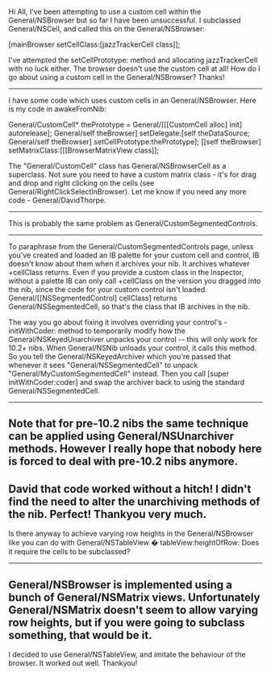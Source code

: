 Hi All, I've been attempting to use a custom cell within the General/NSBrowser but so far I have been unsuccessful. I subclassed General/NSCell, and called this on the General/NSBrowser:
    
[mainBrowser setCellClass:[jazzTrackerCell class]];

I've attempted the setCellPrototype: method and allocating jazzTrackerCell with no luck either. The browser doesn't use the custom cell at all!
How do I go about using a custom cell in the General/NSBrowser? Thanks!

----

I have some code which uses custom cells in an General/NSBrowser. Here is my code in awakeFromNib:

    
  General/CustomCell* thePrototype = General/[[[CustomCell alloc] init] autorelease];
  General/self theBrowser] setDelegate:[self theDataSource;
  General/self theBrowser] setCellPrototype:thePrototype];
  [[self theBrowser] setMatrixClass:[[[BrowserMatrixView class]];


The "General/CustomCell" class has General/NSBrowserCell as a superclass. Not sure you need to have a custom matrix class - it's for drag and drop and right clicking on the cells (see General/RightClickSelectInBrowser). Let me know if you need any more code - General/DavidThorpe.

----
This is probably the same problem as General/CustomSegmentedControls.

----
To paraphrase from the General/CustomSegmentedControls page, unless you've created and loaded an IB palette for your custom cell and control, IB doesn't know about them when it archives your nib.  It archives whatever +cellClass returns.  Even if you provide a custom class in the Inspector, without a palette IB can only call +cellClass on the version you dragged into the nib, since the code for your custom control isn't loaded.  General/[[NSSegmentedControl] cellClass] returns General/NSSegmentedCell, so that's the class that IB archives in the nib.

The way you go about fixing it involves overriding your control's -initWithCoder: method to temporarily modify how the General/NSKeyedUnarchiver unpacks your control -- this will only work for 10.2+ nibs.  When General/NSNib unloads your control, it calls this method.  So you tell the General/NSKeyedArchiver which you're passed that whenever it sees "General/NSSegmentedCell" to unpack "General/MyCustomSegmentedCell" instead.  Then you call [super initWithCoder:coder] and swap the archiver back to using the standard General/NSSegmentedCell.

----
Note that for pre-10.2 nibs the same technique can be applied using General/NSUnarchiver methods. However I really hope that nobody here is forced to deal with pre-10.2 nibs anymore.
----
David that code worked without a hitch! I didn't find the need to alter the unarchiving methods of the nib. Perfect! Thankyou very much.
----
Is there anyway to achieve varying row heights in the General/NSBrowser like you can do with General/NSTableView � tableView:heightOfRow: Does it require the cells to be subclassed?

----
General/NSBrowser is implemented using a bunch of General/NSMatrix views. Unfortunately General/NSMatrix doesn't seem to allow varying row heights, but if you were going to subclass something, that would be it.
----
I decided to use General/NSTableView, and imitate the behaviour of the browser. It worked out well. Thankyou!